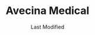 ---
layout: location-page
date: Last Modified
description: "Local COVID-19 testing is available at Avecina Medical in St. Johns, Florida, USA."
permalink: "locations/florida/st-johns/avecina-medical/"
tags:
  - locations
  - florida
title: Avecina Medical
uniqueName: avecina-medical
state: Florida
stateAbbr: FL
hood: "Julington Creek"
address: "1163 Race Track Rd."
city: "St. Johns"
zip: "32259"
zipsNearby: "32615 32616 32007 32622 32009 32011 32631 32033 32633 32034 32035 32601 32602 32603 32604 32605 32606 32607 32608 32609 32610 32611 32612 32613 32614 32627 32635 32641 32653 32040 32042 32043 32044 32640 32046 32654 32099 32201 32202 32203 32204 32205 32206 32207 32208 32209 32210 32211 32212 32214 32215 32216 32217 32218 32219 32220 32221 32222 32223 32224 32225 32226 32227 32228 32229 32230 32231 32232 32233 32234 32235 32236 32237 32238 32239 32240 32241 32244 32245 32246 32247 32250 32254 32255 32256 32257 32258 32259 32260 32266 32277 32656 32658 32054 32061 32058 32662 32664 32063 32666 32667 32050 32068 32681 32003 32006 32030 32065 32067 32073 32079 32004 32081 32082 32026 32083 32686 32080 32084 32085 32086 32092 32095 32072 32087 32091 32694 32697 32041 32097 31537 31548 31562 31547 31558 31569 32110 32113 32112 32131 32135 32136 32137 32142 32143 32164 32140 32134 32139 32138 32145 32147 32148 32149 32157 32160 32182 32177 32178 32180 32181 32185 32187 32189 32190 32192 32193 32267 32290" 
mapUrl: "http://maps.apple.com/?q=Avecina+Medical&address=1163+Race+Track+Rd,St+Johns,Florida,32259"
locationType: Drive-thru
phone: "904-230-6988"
website: "undefined"
onlineBooking: undefined
closed: undefined
closedUpdate: May 25th, 2020
notes: "By appointment only."
days: Weekdays
hours: 8AM-8PM
altDays: Weekends
altHours: 8AM-5PM
ctaMessage: Call 904-230-6988
ctaUrl: "tel:904-230-6988"
---